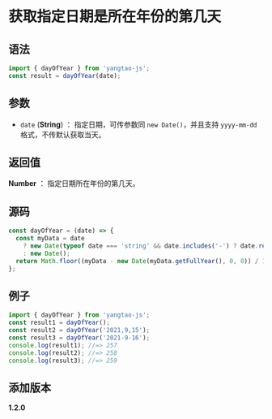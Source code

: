 # 获取指定日期是所在年份的第几天

## 语法

```js
import { dayOfYear } from 'yangtao-js';
const result = dayOfYear(date);
```

## 参数

- `date` (**String**) ： 指定日期，可传参数同 `new Date()`，并且支持 `yyyy-mm-dd`格式，不传默认获取当天。

## 返回值

**Number** ： 指定日期所在年份的第几天。

## 源码

```js
const dayOfYear = (date) => {
  const myData = date
    ? new Date(typeof date === 'string' && date.includes('-') ? date.replace(/-/g, '/') : date)
    : new Date();
  return Math.floor((myData - new Date(myData.getFullYear(), 0, 0)) / 1000 / 60 / 60 / 24);
};
```

## 例子

```js
import { dayOfYear } from 'yangtao-js';
const result1 = dayOfYear();
const result2 = dayOfYear('2021,9,15');
const result3 = dayOfYear('2021-9-16');
console.log(result1); //=> 257
console.log(result2); //=> 258
console.log(result3); //=> 259
```

## 添加版本

**1.2.0**
